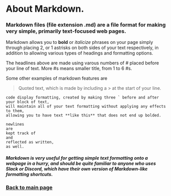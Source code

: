 # About Markdown.

### Markdown files (file extension .md) are a file format for making very simple, primarily text-focused web pages.

Markdown allows you to **bold** or *italicize* phrases on your page simply through placing 2, or 1 astrisks on both sides of your text respectively, in addition to allowing various types of headings and formatting options.

The headlines above are made using varous numbers of # placed before your line of text. More #s means smaller title, from 1 to 6 #s.

Some other examples of markdown features are

> Quoted text, which is made by including a > at the start of your line.

```
code display formatting, created by making three ` before and after your block of text,
will maintain all of your text formatting without applying any effects to them,
allowing you to have text **like this** that does not end up bolded.

newlines
are
kept track of
and
reflected as written,
as well.
```

##### Markdown is very useful for getting simple text formatting onto a webpage in a hurry, and should be quite familiar to anyone who uses Slack or Discord, which have their own version of Markdown-like formatting shortcuts.

### [Back to main page](https://colorinvert.github.io/reading-notes/)
